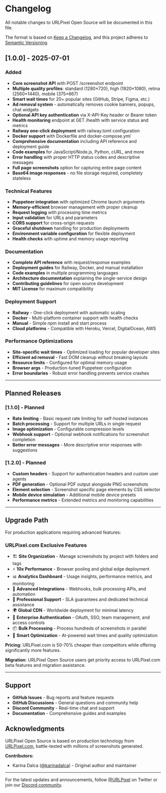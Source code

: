 # Changelog

All notable changes to URLPixel Open Source will be documented in this file.

The format is based on [Keep a Changelog](https://keepachangelog.com/en/1.0.0/),
and this project adheres to [Semantic Versioning](https://semver.org/spec/v2.0.0.html).

## [1.0.0] - 2025-07-01

### Added
- **Core screenshot API** with POST /screenshot endpoint
- **Multiple quality profiles**: standard (1280×720), high (1920×1080), retina (2560×1440), mobile (375×667)
- **Smart wait times** for 20+ popular sites (GitHub, Stripe, Figma, etc.)
- **Ad removal system** - automatically removes cookie banners, popups, chat widgets
- **Optional API key authentication** via X-API-Key header or Bearer token
- **Health monitoring** endpoint at GET /health with service status and metrics
- **Railway one-click deployment** with railway.toml configuration
- **Docker support** with Dockerfile and docker-compose.yml
- **Comprehensive documentation** including API reference and deployment guide
- **Code examples** for JavaScript/Node.js, Python, cURL, and more
- **Error handling** with proper HTTP status codes and descriptive messages
- **Full page screenshots** option for capturing entire page content
- **Base64 image responses** - no file storage required, completely stateless

### Technical Features
- **Puppeteer integration** with optimized Chrome launch arguments
- **Memory-efficient** browser management with proper cleanup
- **Request logging** with processing time metrics
- **Input validation** for URLs and parameters
- **CORS support** for cross-origin requests
- **Graceful shutdown** handling for production deployments
- **Environment variable configuration** for flexible deployment
- **Health checks** with uptime and memory usage reporting

### Documentation
- **Complete API reference** with request/response examples
- **Deployment guides** for Railway, Docker, and manual installation  
- **Code examples** in multiple programming languages
- **Architecture documentation** explaining the single-service design
- **Contributing guidelines** for open source development
- **MIT License** for maximum compatibility

### Deployment Support
- **Railway** - One-click deployment with automatic scaling
- **Docker** - Multi-platform container support with health checks
- **Manual** - Simple npm install and start process
- **Cloud platforms** - Compatible with Heroku, Vercel, DigitalOcean, AWS

### Performance Optimizations
- **Site-specific wait times** - Optimized loading for popular developer sites
- **Efficient ad removal** - Fast DOM cleanup without breaking layouts
- **Resource limits** - Configured for optimal memory usage
- **Browser args** - Production-tuned Puppeteer configuration
- **Error boundaries** - Robust error handling prevents service crashes

---

## Planned Releases

### [1.1.0] - Planned
- **Rate limiting** - Basic request rate limiting for self-hosted instances
- **Batch processing** - Support for multiple URLs in single request
- **Image optimization** - Configurable compression levels
- **Webhook support** - Optional webhook notifications for screenshot completion
- **Better error messages** - More descriptive error responses with suggestions

### [1.2.0] - Planned  
- **Custom headers** - Support for authentication headers and custom user agents
- **PDF generation** - Optional PDF output alongside PNG screenshots
- **Element selection** - Screenshot specific page elements by CSS selector
- **Mobile device simulation** - Additional mobile device presets
- **Performance metrics** - Extended metrics and monitoring capabilities

---

## Upgrade Path

For production applications requiring advanced features:

### URLPixel.com Exclusive Features
- 🏗️ **Site Organization** - Manage screenshots by project with folders and tags
- ⚡ **10x Performance** - Browser pooling and global edge deployment
- 📊 **Analytics Dashboard** - Usage insights, performance metrics, and monitoring
- 🔗 **Advanced Integrations** - Webhooks, bulk processing APIs, and automation
- 💼 **Professional Support** - SLA guarantees and dedicated technical assistance
- 🌍 **Global CDN** - Worldwide deployment for minimal latency
- 🔐 **Enterprise Authentication** - OAuth, SSO, team management, and access controls
- 📦 **Bulk Processing** - Process hundreds of screenshots in parallel
- 🎯 **Smart Optimization** - AI-powered wait times and quality optimization

**Pricing**: URLPixel.com is 50-70% cheaper than competitors while offering significantly more features.

**Migration**: URLPixel Open Source users get priority access to URLPixel.com beta features and migration assistance.

---

## Support

- **GitHub Issues** - Bug reports and feature requests
- **GitHub Discussions** - General questions and community help  
- **Discord Community** - Real-time chat and support
- **Documentation** - Comprehensive guides and examples

## Acknowledgments

URLPixel Open Source is based on production technology from [URLPixel.com](https://urlpixel.com), battle-tested with millions of screenshots generated.

**Contributors:**
- Karina Dalca ([@karinadalca](https://github.com/karinadalca)) - Original author and maintainer

---

For the latest updates and announcements, follow [@URLPixel](https://twitter.com/urlpixel) on Twitter or join our [Discord community](https://discord.gg/urlpixel).
